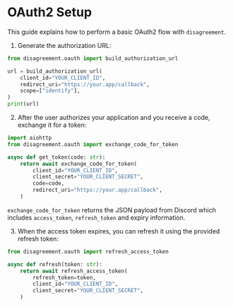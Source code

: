 # OAuth2 Setup

This guide explains how to perform a basic OAuth2 flow with `disagreement`.

1. Generate the authorization URL:

```python
from disagreement.oauth import build_authorization_url

url = build_authorization_url(
    client_id="YOUR_CLIENT_ID",
    redirect_uri="https://your.app/callback",
    scope=["identify"],
)
print(url)
```

2. After the user authorizes your application and you receive a code, exchange it for a token:

```python
import aiohttp
from disagreement.oauth import exchange_code_for_token

async def get_token(code: str):
    return await exchange_code_for_token(
        client_id="YOUR_CLIENT_ID",
        client_secret="YOUR_CLIENT_SECRET",
        code=code,
        redirect_uri="https://your.app/callback",
    )
```

`exchange_code_for_token` returns the JSON payload from Discord which includes
`access_token`, `refresh_token` and expiry information.

3. When the access token expires, you can refresh it using the provided refresh
token:

```python
from disagreement.oauth import refresh_access_token

async def refresh(token: str):
    return await refresh_access_token(
        refresh_token=token,
        client_id="YOUR_CLIENT_ID",
        client_secret="YOUR_CLIENT_SECRET",
    )
```
